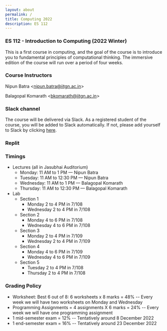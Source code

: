```yaml
---
layout: about
permalink: /
title: Computing 2022
description: ES 112
---
```


### ES 112 - Introduction to Computing (2022 Winter)

This is a first course in computing, and the goal of the course is to introduce you to fundamental principles of computational thinking. The immersive edition of the course will run over a period of four weeks. 

### Course Instructors

Nipun Batra <[nipun.batra@iitgn.ac.in](mailto:nipun.batra@iitgn.ac.in)>

Balagopal Komarath <[bkomarath@iitgn.ac.in](mailto:bkomarath@iitgn.ac.in)>

### Slack channel

The course will be delivered via Slack. As a registered student of the course, you will be added to Slack automatically. If not, please add yourself to Slack by clicking [here](https://join.slack.com/t/slack-v4e4710/shared_invite/zt-1jcu38grm-TxYbLQj0AYiVB0CVLQrrHg).

### Replit


### Timings

- Lectures (all in Jasubhai Auditorium)
    - Monday: 11 AM to 1 PM — Nipun Batra
    - Tuesday: 11 AM to 12:30 PM — Nipun Batra
    - Wednesday: 11 AM to 1 PM — Balagopal Komarath
    - Thursday: 11 AM to 12:30 PM — Balagopal Komarath
- Lab
    - Section 1
        - Monday 2 to 4 PM in 7/108
        - Wednesday 2 to 4 PM in 7/108
    - Section 2
        - Monday 4 to 6 PM in 7/108
        - Wednesday 4 to 6 PM in 7/108
    - Section 3
        - Monday 2 to 4 PM in 7/109
        - Wednesday 2 to 4 PM in 7/109
    - Section 4
        - Monday 4 to 6 PM in 7/109
        - Wednesday 4 to 6 PM in 7/109
    - Section 5
        - Tuesday 2 to 4 PM in 7/108
        - Thursday 2 to 4 PM in 7/108

### Grading Policy
- Worksheet: Best 6 out of 8: 6 worksheets x 8 marks = 48% -- Every week we will have two worksheets on Monday and Wednesday
- Programming Assignments = 4 assignments X 6 marks = 24% -- Every week we will have one programming assignment
- 1 mid-semester exam = 12% -- Tentatively around 8 December 2022
- 1 end-semester exam = 16% -- Tentatively around 23 December 2022